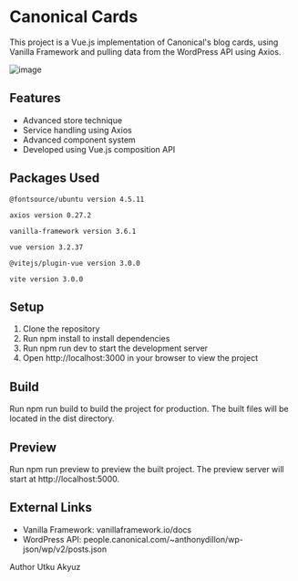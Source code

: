 # Canonical Cards
This project is a Vue.js implementation of Canonical's blog cards, using Vanilla Framework and pulling data from the WordPress API using Axios.

![image](https://user-images.githubusercontent.com/79662515/235305530-707de059-a83a-4bbb-bf65-c0c6a7e90490.png)

## Features
* Advanced store technique
* Service handling using Axios
* Advanced component system
* Developed using Vue.js composition API

## Packages Used
`@fontsource/ubuntu version 4.5.11`

`axios version 0.27.2`

`vanilla-framework version 3.6.1`

`vue version 3.2.37`

`@vitejs/plugin-vue version 3.0.0`

`vite version 3.0.0`


## Setup
1) Clone the repository
2) Run npm install to install dependencies
3) Run npm run dev to start the development server
4) Open http://localhost:3000 in your browser to view the project
## Build
Run npm run build to build the project for production. The built files will be located in the dist directory.

## Preview
Run npm run preview to preview the built project. The preview server will start at http://localhost:5000.

## External Links
* Vanilla Framework: vanillaframework.io/docs
* WordPress API: people.canonical.com/~anthonydillon/wp-json/wp/v2/posts.json

Author
Utku Akyuz
